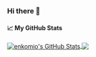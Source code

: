 ### Hi there 👋

<!--
**enkomio/enkomio** is a ✨ _special_ ✨ repository because its `README.md` (this file) appears on your GitHub profile.

Here are some ideas to get you started:

- 🔭 I’m currently working on ...
- 🌱 I’m currently learning ...
- 👯 I’m looking to collaborate on ...
- 🤔 I’m looking for help with ...
- 💬 Ask me about ...
- 📫 How to reach me: ...
- 😄 Pronouns: ...
- ⚡ Fun fact: ...
-->
#### &#x1f4c8; My GitHub Stats

<a href="https://github.com/enkomio">
  <img align="center" src="https://github-readme-stats.vercel.app/api?username=enkomio&show_icons=true&line_height=33&count_private=true&theme=dark" alt="enkomio's GitHub Stats" />
</a>

<a href="https://github.com/enkomio">
  <img align="center" src="https://github-readme-stats.vercel.app/api/top-langs/?username=enkomio&&hide=cmake&langs_count=4&line_height=35&theme=dark" />
</a>

